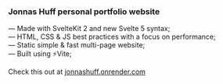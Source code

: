 ### Jonnas Huff personal portfolio website

— Made with SvelteKit 2 and new Svelte 5 syntax;  
— HTML, CSS & JS best practices with a focus on performance;  
— Static simple & fast multi-page website;  
— Built using ⚡Vite;  
  
Check this out at [jonnashuff.onrender.com](https://jonnashuff.onrender.com/)